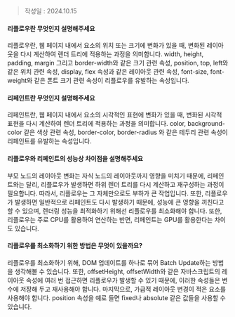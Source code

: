>작성일 : 2024.10.15

#### 리플로우란 무엇인지 설명해주세요
리플로우란, 웹 페이지 내에서 요소의 위치 또는 크기에 변화가 있을 때, 변화된 레이아웃을 다시 계산하여 렌더 트리에 적용하는 과정을 의미합니다. width, height, padding, margin 그리고 border-width와 같은 크기 관련 속성, position, top, left와 같은 위치 관련 속성, display, flex 속성과 같은 레이아웃 관련 속성, font-size, font-weight와 같은 폰트 크기 관련 속성이 리플로우를 유발하는 속성입니다. 
#### 리페인트란 무엇인지 설명해주세요
리페인트란, 웹 페이지 내에서 요소의 시각적인 표현에 변화가 있을 때, 변화된 시각적 표현을 다시 계산하여 렌더 트리에 적용하는 과정을 의미합니다. color, background-color 같은 색상 관련 속성, border-color, border-radius 와 같은 테두리 관련 속성이 리페인트를 유발하는 속성입니다. 
#### 리플로우와 리페인트의 성능상 차이점을 설명해주세요
부모 노드의 레이아웃 변화는 자식 노드의 레이아웃까지 영향을 미치기 때문에, 리페인트와는 달리, 리플로우가 발생하면 하위 렌더 트리를 다시 계산하고 재구성하는 과정이 필요합니다. 따라서, 리플로우는 그 자체만으로도 부하가 큰 작업입니다. 또한, 리플로우가 발생하면 일반적으로 리페인트도 다시 발생하기 때문에, 성능에 큰 영향을 끼친다고 할 수 있으며, 렌더링 성능을 최적화하기 위해선 리플로우를 최소화해야 합니다. 또한, 리플로우는 주로 CPU를 활용하여 연산하는 반면, 리페인트는 GPU를 활용한다는 차이도 있습니다. 

#### 리플로우를 최소화하기 위한 방법은 무엇이 있을까요?
리플로우를 최소화하기 위해, DOM 업데이트를 하나로 묶어 Batch Update하는 방법을 생각해볼 수 있습니다. 또한, offsetHeight, offsetWidth와 같은 자바스크립트의 레이아웃 속성에 여러 번 접근하면 리플로우가 발생할 수 있기 때문에, 이러한 속성들은 변수에 저장해 두고 재사용해야 합니다. 마지막으로, 가급적 레이아웃 변경이 적은 요소를 사용해야 합니다. position 속성을 예로 들면 fixed나 absolute 같은 값들을 사용할 수 있습니다.